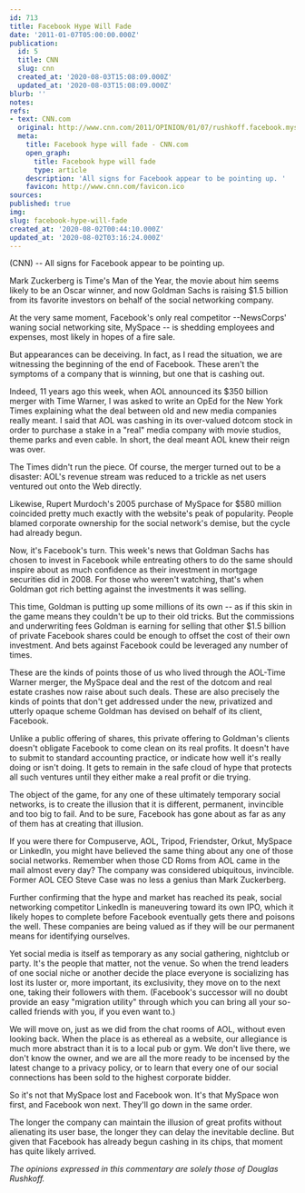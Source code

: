```yaml
---
id: 713
title: Facebook Hype Will Fade
date: '2011-01-07T05:00:00.000Z'
publication:
  id: 5
  title: CNN
  slug: cnn
  created_at: '2020-08-03T15:08:09.000Z'
  updated_at: '2020-08-03T15:08:09.000Z'
blurb: ''
notes: 
refs:
- text: CNN.com
  original: http://www.cnn.com/2011/OPINION/01/07/rushkoff.facebook.myspace/
  meta:
    title: Facebook hype will fade - CNN.com
    open_graph:
      title: Facebook hype will fade
      type: article
    description: 'All signs for Facebook appear to be pointing up. '
    favicon: http://www.cnn.com/favicon.ico
sources: 
published: true
img: 
slug: facebook-hype-will-fade
created_at: '2020-08-02T00:44:10.000Z'
updated_at: '2020-08-02T03:16:24.000Z'
---
```

(CNN) -- All signs for Facebook appear to be pointing up.

Mark Zuckerberg is Time's Man of the Year, the movie about him seems likely to be an Oscar winner, and now Goldman Sachs is raising $1.5 billion from its favorite investors on behalf of the social networking company.

At the very same moment, Facebook's only real competitor --NewsCorps' waning social networking site, MySpace -- is shedding employees and expenses, most likely in hopes of a fire sale.

But appearances can be deceiving. In fact, as I read the situation, we are witnessing the beginning of the end of Facebook. These aren't the symptoms of a company that is winning, but one that is cashing out.

Indeed, 11 years ago this week, when AOL announced its $350 billion merger with Time Warner, I was asked to write an OpEd for the New York Times explaining what the deal between old and new media companies really meant. I said that AOL was cashing in its over-valued dotcom stock in order to purchase a stake in a "real" media company with movie studios, theme parks and even cable. In short, the deal meant AOL knew their reign was over.

The Times didn't run the piece. Of course, the merger turned out to be a disaster: AOL's revenue stream was reduced to a trickle as net users ventured out onto the Web directly.

Likewise, Rupert Murdoch's 2005 purchase of MySpace for $580 million coincided pretty much exactly with the website's peak of popularity. People blamed corporate ownership for the social network's demise, but the cycle had already begun.

Now, it's Facebook's turn. This week's news that Goldman Sachs has chosen to invest in Facebook while entreating others to do the same should inspire about as much confidence as their investment in mortgage securities did in 2008. For those who weren't watching, that's when Goldman got rich betting against the investments it was selling.

This time, Goldman is putting up some millions of its own -- as if this skin in the game means they couldn't be up to their old tricks. But the commissions and underwriting fees Goldman is earning for selling that other $1.5 billion of private Facebook shares could be enough to offset the cost of their own investment. And bets against Facebook could be leveraged any number of times.

These are the kinds of points those of us who lived through the AOL-Time Warner merger, the MySpace deal and the rest of the dotcom and real estate crashes now raise about such deals. These are also precisely the kinds of points that don't get addressed under the new, privatized and utterly opaque scheme Goldman has devised on behalf of its client, Facebook.

Unlike a public offering of shares, this private offering to Goldman's clients doesn't obligate Facebook to come clean on its real profits. It doesn't have to submit to standard accounting practice, or indicate how well it's really doing or isn't doing. It gets to remain in the safe cloud of hype that protects all such ventures until they either make a real profit or die trying.

The object of the game, for any one of these ultimately temporary social networks, is to create the illusion that it is different, permanent, invincible and too big to fail. And to be sure, Facebook has gone about as far as any of them has at creating that illusion.

If you were there for Compuserve, AOL, Tripod, Friendster, Orkut, MySpace or LinkedIn, you might have believed the same thing about any one of those social networks. Remember when those CD Roms from AOL came in the mail almost every day? The company was considered ubiquitous, invincible. Former AOL CEO Steve Case was no less a genius than Mark Zuckerberg.

Further confirming that the hype and market has reached its peak, social networking competitor LinkedIn is maneuvering toward its own IPO, which it likely hopes to complete before Facebook eventually gets there and poisons the well. These companies are being valued as if they will be our permanent means for identifying ourselves.

Yet social media is itself as temporary as any social gathering, nightclub or party. It's the people that matter, not the venue. So when the trend leaders of one social niche or another decide the place everyone is socializing has lost its luster or, more important, its exclusivity, they move on to the next one, taking their followers with them. (Facebook's successor will no doubt provide an easy "migration utility" through which you can bring all your so-called friends with you, if you even want to.)

We will move on, just as we did from the chat rooms of AOL, without even looking back. When the place is as ethereal as a website, our allegiance is much more abstract than it is to a local pub or gym. We don't live there, we don't know the owner, and we are all the more ready to be incensed by the latest change to a privacy policy, or to learn that every one of our social connections has been sold to the highest corporate bidder.

So it's not that MySpace lost and Facebook won. It's that MySpace won first, and Facebook won next. They'll go down in the same order.

The longer the company can maintain the illusion of great profits without alienating its user base, the longer they can delay the inevitable decline. But given that Facebook has already begun cashing in its chips, that moment has quite likely arrived.

*The opinions expressed in this commentary are solely those of Douglas Rushkoff.*
